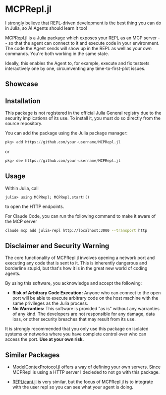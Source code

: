 # MCPRepl.jl

I strongly believe that REPL-driven development is the best thing you can do in Julia, so AI Agents should learn it too!

MCPRepl.jl is a Julia package which exposes your REPL as an MCP server -- so that the agent can connect to it and execute code in your environment.
The code the Agent sends will show up in the REPL as well as your own commands. You're both working in the same state.


Ideally, this enables the Agent to, for example, execute and fix testsets interactively one by one, circumventing any time-to-first-plot issues.

## Showcase

## Installation

This package is not registered in the official Julia General registry due to the security implications of its use. To install it, you must do so directly from the source repository.

You can add the package using the Julia package manager:

```julia
pkg> add https://github.com/your-username/MCPRepl.jl
```
or
```julia
pkg> dev https://github.com/your-username/MCPRepl.jl
```

## Usage
Within Julia, call
``` julia-repl
julia> using MCPRepl; MCPRepl.start!()
```
to open the HTTP endpoints.

For Claude Code, you can run the following command to make it aware of the MCP server
```sh
claude mcp add julia-repl http://localhost:3000 --transport http
```

## Disclaimer and Security Warning

The core functionality of MCPRepl.jl involves opening a network port and executing any code that is sent to it. This is inherently dangerous and borderline stupid, but that's how it is in the great new world of coding agents.

By using this software, you acknowledge and accept the following:

*   **Risk of Arbitrary Code Execution:** Anyone who can connect to the open port will be able to execute arbitrary code on the host machine with the same privileges as the Julia process.
*   **No Warranties:** This software is provided "as is" without any warranties of any kind. The developers are not responsible for any damage, data loss, or other security breaches that may result from its use.

It is strongly recommended that you only use this package on isolated systems or networks where you have complete control over who can access the port. **Use at your own risk.**


## Similar Packages
- [ModelContexProtocol.jl](https://github.com/JuliaSMLM/ModelContextProtocol.jl) offers a way of defining your own servers. Since MCPRepl is using a HTTP server I decieded to not go with this package.

- [REPLicant.jl](https://github.com/MichaelHatherly/REPLicant.jl) is very similar, but the focus of MCPRepl.jl is to integrate with the user repl so you can see what your agent is doing.
